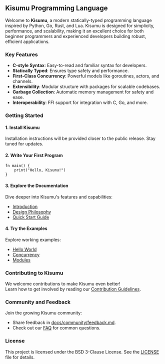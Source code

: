 ## **Kisumu Programming Language**

Welcome to **Kisumu**, a modern statically-typed programming language inspired by Python, Go, Rust, and Lua. Kisumu is designed for simplicity, performance, and scalability, making it an excellent choice for both beginner programmers and experienced developers building robust, efficient applications.


### **Key Features**
- **C-style Syntax**: Easy-to-read and familiar syntax for developers.
- **Statically Typed**: Ensures type safety and performance.
- **First-Class Concurrency**: Powerful models like goroutines, actors, and channels.
- **Extensibility**: Modular structure with packages for scalable codebases.
- **Garbage Collection**: Automatic memory management for safety and ease.
- **Interoperability**: FFI support for integration with C, Go, and more.


### **Getting Started**
#### **1. Install Kisumu**
Installation instructions will be provided closer to the public release. Stay tuned for updates.

#### **2. Write Your First Program**
```ksm
fn main() {
    print("Hello, Kisumu!")
}
```

#### **3. Explore the Documentation**
Dive deeper into Kisumu's features and capabilities:
- [Introduction](docs/introduction/overview.md)
- [Design Philosophy](docs/introduction/vision.md)
- [Quick Start Guide](docs/introduction/quick_start.md)

#### **4. Try the Examples**
Explore working examples:
- [Hello World](examples/hello_world.ksm)
- [Concurrency](examples/concurrency_example.ksm)
- [Modules](examples/modules_example.ksm)


### **Contributing to Kisumu**
We welcome contributions to make Kisumu even better!  
Learn how to get involved by reading our [Contribution Guidelines](CONTRIBUTING.md).


### **Community and Feedback**
Join the growing Kisumu community:  
- Share feedback in [docs/community/feedback.md](docs/community/feedback.md).  
- Check out our [FAQ](docs/community/faq.md) for common questions.


### **License**
This project is licensed under the BSD 3-Clause License. See the [LICENSE](/LICENSE) file for details.

